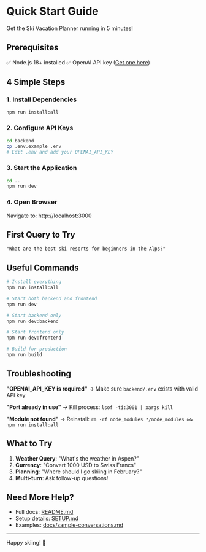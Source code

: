 # Quick Start Guide

Get the Ski Vacation Planner running in 5 minutes!

## Prerequisites

✅ Node.js 18+ installed
✅ OpenAI API key ([Get one here](https://platform.openai.com/api-keys))

## 4 Simple Steps

### 1. Install Dependencies
```bash
npm run install:all
```

### 2. Configure API Keys
```bash
cd backend
cp .env.example .env
# Edit .env and add your OPENAI_API_KEY
```

### 3. Start the Application
```bash
cd ..
npm run dev
```

### 4. Open Browser
Navigate to: http://localhost:3000

## First Query to Try

```
"What are the best ski resorts for beginners in the Alps?"
```

## Useful Commands

```bash
# Install everything
npm run install:all

# Start both backend and frontend
npm run dev

# Start backend only
npm run dev:backend

# Start frontend only
npm run dev:frontend

# Build for production
npm run build
```

## Troubleshooting

**"OPENAI_API_KEY is required"**
→ Make sure `backend/.env` exists with valid API key

**"Port already in use"**
→ Kill process: `lsof -ti:3001 | xargs kill`

**"Module not found"**
→ Reinstall: `rm -rf node_modules */node_modules && npm run install:all`

## What to Try

1. **Weather Query**: "What's the weather in Aspen?"
2. **Currency**: "Convert 1000 USD to Swiss Francs"
3. **Planning**: "Where should I go skiing in February?"
4. **Multi-turn**: Ask follow-up questions!

## Need More Help?

- Full docs: [README.md](README.md)
- Setup details: [SETUP.md](SETUP.md)
- Examples: [docs/sample-conversations.md](docs/sample-conversations.md)

---

Happy skiing! 🎿

